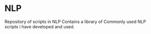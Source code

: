 # NLP
Repository of scripts in NLP
Contains a library of Commonly used NLP scripts i have developed and used.
